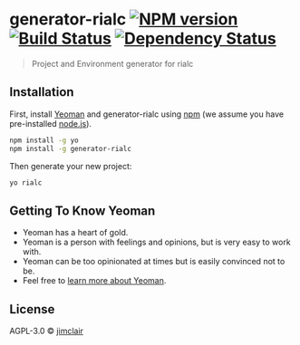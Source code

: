 # generator-rialc [![NPM version][npm-image]][npm-url] [![Build Status][travis-image]][travis-url] [![Dependency Status][daviddm-image]][daviddm-url]
> Project and Environment generator for rialc

## Installation

First, install [Yeoman](http://yeoman.io) and generator-rialc using [npm](https://www.npmjs.com/) (we assume you have pre-installed [node.js](https://nodejs.org/)).

```bash
npm install -g yo
npm install -g generator-rialc
```

Then generate your new project:

```bash
yo rialc
```

## Getting To Know Yeoman

 * Yeoman has a heart of gold.
 * Yeoman is a person with feelings and opinions, but is very easy to work with.
 * Yeoman can be too opinionated at times but is easily convinced not to be.
 * Feel free to [learn more about Yeoman](http://yeoman.io/).

## License

AGPL-3.0 © [jimclair](https://github.com/jimclair)


[npm-image]: https://badge.fury.io/js/generator-rialc.svg
[npm-url]: https://npmjs.org/package/generator-rialc
[travis-image]: https://travis-ci.com/jimclair/generator-rialc.svg?branch=master
[travis-url]: https://travis-ci.com/jimclair/generator-rialc
[daviddm-image]: https://david-dm.org/jimclair/generator-rialc.svg?theme=shields.io
[daviddm-url]: https://david-dm.org/jimclair/generator-rialc
